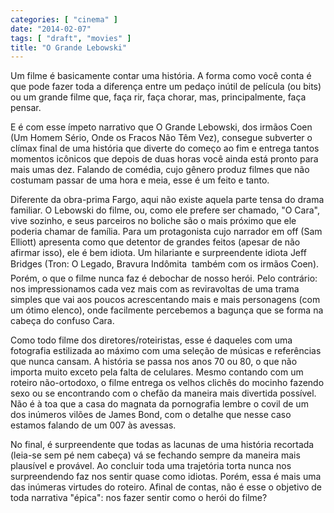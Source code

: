 ```yaml
---
categories: [ "cinema" ]
date: "2014-02-07"
tags: [ "draft", "movies" ]
title: "O Grande Lebowski"
---
```

Um filme é basicamente contar uma história. A forma como você
conta é que pode fazer toda a diferença entre um pedaço inútil de
película (ou bits) ou um grande filme que, faça rir, faça chorar,
mas, principalmente, faça pensar.

E é com esse ímpeto narrativo que O Grande Lebowski, dos irmãos Coen
(Um Homem Sério, Onde os Fracos Não Têm Vez), consegue subverter o
clímax final de uma história que diverte do começo ao fim e entrega
tantos momentos icônicos que depois de duas horas você ainda está
pronto para mais umas dez. Falando de comédia, cujo gênero produz filmes
que não costumam passar de uma hora e meia, esse é um feito e tanto.

Diferente da obra-prima Fargo, aqui não existe aquela parte tensa do
drama familiar. O Lebowski do filme, ou, como ele prefere ser chamado,
"O Cara", vive sozinho, e seus parceiros no boliche são o mais próximo
que ele poderia chamar de família. Para um protagonista cujo narrador em
off (Sam Elliott) apresenta como que detentor de grandes feitos (apesar
de não afirmar isso), ele é bem idiota. Um hilariante e surpreendente
idiota Jeff Bridges (Tron: O Legado, Bravura Indômita  também
com os irmãos Coen). Porém, o que o filme nunca faz é debochar de
nosso herói. Pelo contrário: nos impressionamos cada vez mais com as
reviravoltas de uma trama simples que vai aos poucos acrescentando mais
e mais personagens (com um ótimo elenco), onde facilmente percebemos
a bagunça que se forma na cabeça do confuso Cara.

Como todo filme dos diretores/roteiristas, esse é daqueles com
uma fotografia estilizada ao máximo com uma seleção de músicas e
referências que nunca cansam. A história se passa nos anos 70 ou 80,
o que não importa muito exceto pela falta de celulares. Mesmo contando
com um roteiro não-ortodoxo, o filme entrega os velhos clichês do
mocinho fazendo sexo ou se encontrando com o chefão da maneira mais
divertida possível. Não é à toa que a casa do magnata da pornografia
lembre o covil de um dos inúmeros vilões de James Bond, com o detalhe
que nesse caso estamos falando de um 007 às avessas.

No final, é surpreendente que todas as lacunas de uma história recortada
(leia-se sem pé nem cabeça) vá se fechando sempre da maneira mais
plausível e provável. Ao concluir toda uma trajetória torta nunca nos
surpreendendo faz nos sentir quase como idiotas. Porém, essa é mais
uma das inúmeras virtudes do roteiro. Afinal de contas, não é esse o
objetivo de toda narrativa "épica": nos fazer sentir como o herói do
filme?
